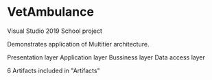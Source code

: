 # VetAmbulance

Visual Studio 2019 
School project

Demonstrates application of Multitier architecture.

Presentation layer
Application layer
Bussiness layer
Data access layer

6 Artifacts included in "Artifacts"


